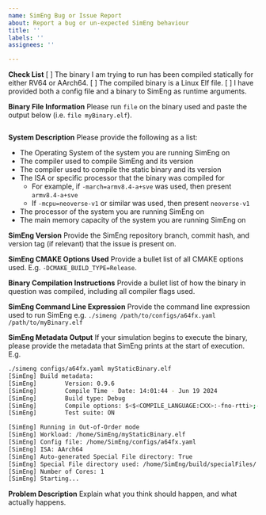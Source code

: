 ```yaml
---
name: SimEng Bug or Issue Report
about: Report a bug or un-expected SimEng behaviour
title: ''
labels: ''
assignees: ''

---
```


**Check List**
 [ ] The binary I am trying to run has been compiled statically for either RV64 or AArch64.
 [ ] The compiled binary is a Linux Elf file.
 [ ] I have provided both a config file and a binary to SimEng as runtime arguments.

**Binary File Information**
Please run `file` on the binary used and paste the output below (i.e. `file myBinary.elf`).
```bash
```

**System Description**
Please provide the following as a list:
 - The Operating System of the system you are running SimEng on
 - The compiler used to compile SimEng and its version
 - The compiler used to compile the static binary and its version
 - The ISA or specific processor that the binary was compiled for
   - For example, if `-march=armv8.4-a+sve` was used, then present `armv8.4-a+sve`
   - If `-mcpu=neoverse-v1` or similar was used, then present `neoverse-v1`
 - The processor of the system you are running SimEng on
 - The main memory capacity of the system you are running SimEng on

**SimEng Version**
Provide the SimEng repository branch, commit hash, and version tag (if relevant) that the issue is present on.

**SimEng CMAKE Options Used**
Provide a bullet list of all CMAKE options used. E.g. `-DCMAKE_BUILD_TYPE=Release`.

**Binary Compilation Instructions**
Provide a bullet list of how the binary in question was compiled, including all compiler flags used.

**SimEng Command Line Expression**
Provide the command line expression used to run SimEng e.g. `./simeng /path/to/configs/a64fx.yaml /path/to/myBinary.elf`

**SimEng Metadata Output**
If your simulation begins to execute the binary, please provide the metadata that SimEng prints at the start of execution.
E.g.
```bash
./simeng configs/a64fx.yaml myStaticBinary.elf 
[SimEng] Build metadata: 
[SimEng]        Version: 0.9.6 
[SimEng]        Compile Time - Date: 14:01:44 - Jun 19 2024 
[SimEng]        Build type: Debug 
[SimEng]        Compile options: $<$<COMPILE_LANGUAGE:CXX>:-fno-rtti>;-Wall;-pedantic;-Werror 
[SimEng]        Test suite: ON 

[SimEng] Running in Out-of-Order mode 
[SimEng] Workload: /home/SimEng/myStaticBinary.elf 
[SimEng] Config file: /home/SimEng/configs/a64fx.yaml 
[SimEng] ISA: AArch64
[SimEng] Auto-generated Special File directory: True 
[SimEng] Special File directory used: /home/SimEng/build/specialFiles/ 
[SimEng] Number of Cores: 1 
[SimEng] Starting...
```

**Problem Description**
Explain what you think should happen, and what actually happens.
